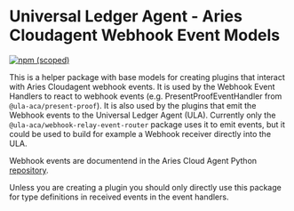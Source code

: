# Universal Ledger Agent - Aries Cloudagent Webhook Event Models

[![npm (scoped)](https://img.shields.io/npm/v/@ula-aca/webhook-event-models)](https://npmjs.com/package/@ula-aca/webhook-event-models)

This is a helper package with base models for creating plugins that interact with Aries Cloudagent webhook events. It is used by the Webhook Event Handlers to react to webhook events (e.g. PresentProofEventHandler from `@ula-aca/present-proof`). It is also used by the plugins that emit the Webhook events to the Universal Ledger Agent (ULA). Currently only the `@ula-aca/webhook-relay-event-router` package uses it to emit events, but it could be used to build for example a Webhook receiver directly into the ULA.

Webhook events are documentend in the Aries Cloud Agent Python [repository](https://github.com/hyperledger/aries-cloudagent-python/blob/master/AdminAPI.md#administration-api-webhooks).

Unless you are creating a plugin you should only directly use this package for type definitions in received events in the event handlers.
